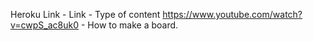 Heroku Link - 
Link - Type of content
https://www.youtube.com/watch?v=cwpS_ac8uk0 - How to make a board.